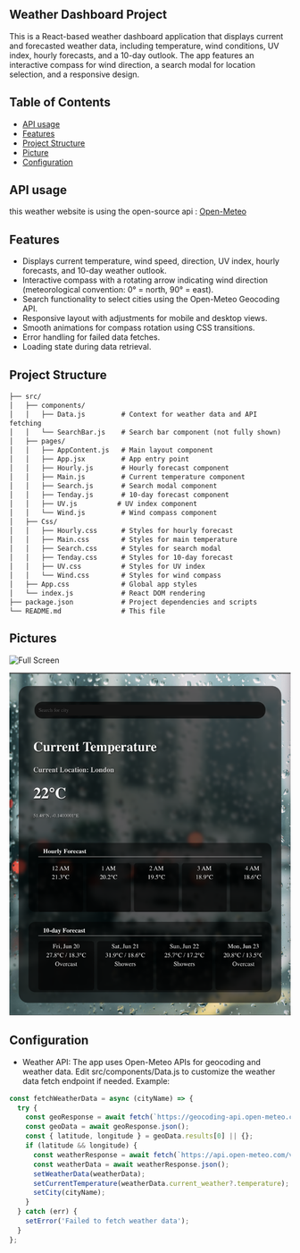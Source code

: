 ## Weather Dashboard Project
This is a React-based weather dashboard application that displays current and forecasted weather data, including temperature, wind conditions, UV index, hourly forecasts, and a 10-day outlook. The app features an interactive compass for wind direction, a search modal for location selection, and a responsive design.

## Table of Contents
- [API usage](#api-usage)
- [Features](#features)
- [Project Structure](#project-structure)
- [Picture](#pictures)
- [Configuration](#configuration)

## API usage
this weather website is using the open-source api :
[Open-Meteo](https://www.npmjs.com/package/openmeteo)


## Features
- Displays current temperature, wind speed, direction, UV index, hourly forecasts, and 10-day weather outlook.
- Interactive compass with a rotating arrow indicating wind direction (meteorological convention: 0° = north, 90° = east).
- Search functionality to select cities using the Open-Meteo Geocoding API.
- Responsive layout with adjustments for mobile and desktop views.
- Smooth animations for compass rotation using CSS transitions.
- Error handling for failed data fetches.
- Loading state during data retrieval.

## Project Structure
```
├── src/
│   ├── components/
│   │   ├── Data.js         # Context for weather data and API fetching
│   │   └── SearchBar.js    # Search bar component (not fully shown)
│   ├── pages/
│   │   ├── AppContent.js   # Main layout component
│   │   ├── App.jsx         # App entry point
│   │   ├── Hourly.js       # Hourly forecast component
│   │   ├── Main.js         # Current temperature component
│   │   ├── Search.js       # Search modal component
│   │   ├── Tenday.js       # 10-day forecast component
│   │   ├── UV.js          # UV index component
│   │   └── Wind.js         # Wind compass component
│   ├── Css/
│   │   ├── Hourly.css      # Styles for hourly forecast
│   │   ├── Main.css        # Styles for main temperature
│   │   ├── Search.css      # Styles for search modal
│   │   ├── Tenday.css      # Styles for 10-day forecast
│   │   ├── UV.css          # Styles for UV index
│   │   └── Wind.css        # Styles for wind compass
│   ├── App.css             # Global app styles
│   └── index.js            # React DOM rendering
├── package.json            # Project dependencies and scripts
└── README.md               # This file
```

## Pictures
![Full Screen](./src/img/full-screen-display.png)

![Smaller Screen](./src/img/smaller-screen-display.png)

## Configuration
- Weather API: The app uses Open-Meteo APIs for geocoding and weather data. Edit src/components/Data.js to customize the weather data fetch endpoint if needed. Example:

```javascript
const fetchWeatherData = async (cityName) => {
  try {
    const geoResponse = await fetch(`https://geocoding-api.open-meteo.com/v1/search?name=${encodeURIComponent(cityName)}&count=10&language=en&format=json`);
    const geoData = await geoResponse.json();
    const { latitude, longitude } = geoData.results[0] || {};
    if (latitude && longitude) {
      const weatherResponse = await fetch(`https://api.open-meteo.com/v1/forecast?latitude=${latitude}&longitude=${longitude}&hourly=temperature_2m&daily=weather_code,temperature_2m_max,temperature_2m_min,uv_index_max&current_weather=true&temperature_unit=celsius&windspeed_unit=ms&timeformat=unixtime`);
      const weatherData = await weatherResponse.json();
      setWeatherData(weatherData);
      setCurrentTemperature(weatherData.current_weather?.temperature);
      setCity(cityName);
    }
  } catch (err) {
    setError('Failed to fetch weather data');
  }
};
```